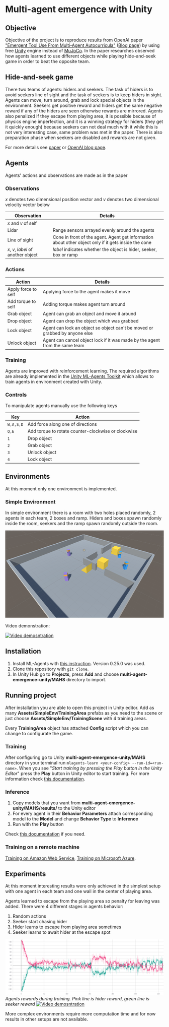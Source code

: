# Multi-agent emergence with Unity

## Objective
Objective of the project is to reproduce results from OpenAI paper ["Emergent Tool Use From Multi-Agent Autocurricula"](https://arxiv.org/abs/1909.07528) ([Blog page](https://openai.com/blog/emergent-tool-use/)) by using free [Unity](https://unity.com/) engine instead of [MuJoCo](http://www.mujoco.org/). In the paper researches observed how agents learned to use different objects while playing hide-and-seek game in order to beat the opposite team.

## Hide-and-seek game
There two teams of agents: hiders and seekers. The task of hiders is to avoid seekers line of sight and the task of seekers is to keep hiders in sight. Agents can move, turn around, grab and lock special objects in the environment. Seekers get positive reward and hiders get the same negative reward if any of the hiders are seen otherwise rewards are mirrored. Agents also penalized if they escape from playing area, it is possible because of physics engine imperfection, and it is a winning strategy for hiders (they get it quickly enough) because seekers can not deal much with it while this is not very interesting case, same problem was met in the paper. There is also preparation phase when seekers are disabled and rewards are not given.

For more details see [paper](https://arxiv.org/abs/1909.07528) or [OpenAI blog page](https://openai.com/blog/emergent-tool-use/).
## Agents
Agents' actions and observations are made as in the paper
### Observations
*x* denotes two dimensional position vector and *v* denotes two dimensional velocity vector below

| Observation | Details |
|-|-|
| *x* and *v* of self |  |
| Lidar | Range sensors arrayed evenly around the agents |
| Line of sight | Cone in front of the agent. Agent get information about other object only if it gets inside the cone |
| *x*, *v*, *label* of another object | *label* indicates whether the object is hider, seeker, box or ramp |

### Actions
| Action | Details |
|-|-|
| Apply force to self | Applying force to the agent makes it move |
| Add torque to self | Adding torque makes agent turn around |
| Grab object | Agent can grab an object and move it around |
| Drop object | Agent can drop the object which was grabbed |
| Lock object | Agent can lock an object so object can't be moved or grabbed by anyone else |
| Unlock object | Agent can cancel object lock if it was made by the agent from the same team |

### Training
Agents are improved with reinforcement learning. The required algorithms are already implemented in the [Unity ML-Agents Toolkit](https://github.com/Unity-Technologies/ml-agents) which allows to train agents in environment created with Unity.

### Controls
To manipulate agents manually use the following keys

| Key | Action |
|-|-|
| `W,A,S,D` | Add force along one of directions |
| `Q,E` | Add torque to rotate counter-clockwise or clockwise |
| `1` | Drop object |
| `2` | Grab object |
| `3` | Unlock object |
| `4` | Lock object |

## Environments
At this moment only one environment is implemented.

### Simple Environment
In simple environment there is a room with two holes placed randomly, 2 agents in each team, 2 boxes and ramp. Hiders and boxes spawn randomly inside the room, seekers and the ramp spawn randomly outside the room.

![Simple environment image](img/env3.PNG?raw=true "Title")

Video demonstration:

[![Video demosntration](https://img.youtube.com/vi/Bk1vIVzacZs/0.jpg)](https://www.youtube.com/watch?v=Bk1vIVzacZs)

## Installation
1. Install ML-Agents with [this instruction](https://github.com/Unity-Technologies/ml-agents/blob/main/docs/Installation.md). Version 0.25.0 was used.
2. Clone this repository with `git clone`.
3. In Unity Hub go to **Projects**, press **Add** and choose **multi-agent-emergence-unity/MAHS** directory to import.

## Running project
After installation you are able to open this project in Unity editor. Add as many **Assets/SimpleEnv/TrainingArea** prefabs as you need to the scene or just choose **Assets/SimpleEnv/TrainingScene** with 4 training areas.

Every **TrainingArea** object has attached **Config** script which you can change to configurate the game.

### Training
After configuring go to Unity **multi-agent-emergence-unity/MAHS** directory in your terminal run `mlagents-learn <your-config> --run-id=<run-name>`. When you see "*Start training by pressing the Play button in the Unity Editor*" press the **Play** button in Unity editor to start training. For more information check [this documentation](https://github.com/Unity-Technologies/ml-agents/blob/main/docs/Training-ML-Agents.md).

### Inference
1. Copy models that you want from **multi-agent-emergence-unity/MAHS/results/<run-name>** to the Unity editor
2. For every agent in their **Behavior Parameters**  attach corresponding model to the **Model** and change **Behavior Type** to **Inference**
3. Run with the **Play** button

Check [this documentation](https://github.com/Unity-Technologies/ml-agents/blob/main/docs/Getting-Started.md) if you need.

### Training on a remote machine
[Training on Amazon Web Service](https://github.com/Unity-Technologies/ml-agents/blob/main/docs/Training-on-Amazon-Web-Service.md), [Training on Microsoft Azure](https://github.com/Unity-Technologies/ml-agents/blob/main/docs/Training-on-Microsoft-Azure.md).

## Experiments
At this moment interesting results were only achieved in the simplest setup with one agent in each team and one wall in the center of playing area.

Agents learned to escape from the playing area so penalty for leaving was added. There were 4 different stages in agents behavior:
1. Random actions
2. Seeker start chasing hider
3. Hider learns to escape from playing area sometimes
4. Seeker learns to await hider at the escape spot

![Simple environment image](img/1vs1.PNG?raw=true "Title")
*Agents rewards during training. Pink line is hider reward, green line is seeker reward*
[![Video demosntration](https://img.youtube.com/vi/G6lHAKiyQIE/0.jpg)](https://www.youtube.com/watch?v=G6lHAKiyQIE)

More complex environments require more computation time and for now results in other setups are not available.
